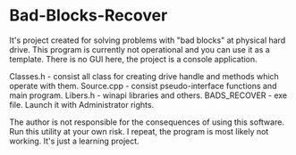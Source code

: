 # Bad-Blocks-Recover

It's project created for solving problems with "bad blocks" at physical hard drive. 
This program is currently not operational and you can use it as a template. There is no GUI here, the project is a console application.

Classes.h - consist all class for creating drive handle and methods which operate with them.
Source.cpp - consist pseudo-interface functions and main program.
Libers.h - winapi libraries and others.
BADS_RECOVER - exe file. Launch it with Administrator rights.

The author is not responsible for the consequences of using this software. Run this utility at your own risk.
I repeat, the program is most likely not working. It's just a learning project.

